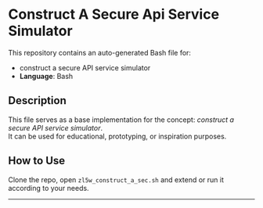 # Construct A Secure Api Service Simulator

This repository contains an auto-generated Bash file for:

- construct a secure API service simulator
- **Language**: Bash

## Description

This file serves as a base implementation for the concept: *construct a secure API service simulator*.  
It can be used for educational, prototyping, or inspiration purposes.

## How to Use

Clone the repo, open `zl5w_construct_a_sec.sh` and extend or run it according to your needs.

---


